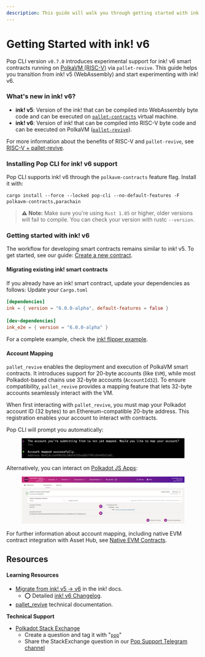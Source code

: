 ```yaml
---
description: This guide will walk you through getting started with ink! v6.
---
```


# Getting Started with ink! v6

Pop CLI version `v0.7.0` introduces experimental support for ink! v6 smart contracts running on [PolkaVM (RISC-V)](https://github.com/paritytech/polkavm) via `pallet-revive`. This guide helps you transition from ink! v5 (WebAssembly) and start experimenting with ink! v6.

### What's new in ink! v6?
- **ink! v5**: Version of the ink! that can be compiled into WebAssembly byte code and can be executed on [`pallet-contracts`](https://github.com/paritytech/polkadot-sdk/tree/master/substrate/frame/contracts) virtual machine.
- **ink! v6**: Version of ink! that can be compiled into RISC-V byte code and can be executed on PolkaVM ([`pallet-revive`](https://github.com/paritytech/polkadot-sdk/tree/master/substrate/frame/revive)).

For more information about the benefits of RISC-V and `pallet-revive`, see [RISC-V + pallet-revive](https://use.ink/6.x/current-state#-risc-v--pallet-revive-2025).

### Installing Pop CLI for ink! v6 support

Pop CLI supports ink! v6 through the `polkavm-contracts` feature flag. Install it with:

```
cargo install --force --locked pop-cli --no-default-features -F polkavm-contracts,parachain
```

> **⚠️ Note:** Make sure you're using `Rust 1.85` or higher, older versions will fail to compile. You can check your version with rustc `--version`.

### Getting started with ink! v6

The workflow for developing smart contracts remains similar to ink! v5. To get started, see our guide:
[Create a new contract](./create-a-new-contract.md).


#### Migrating existing ink! smart contracts
If you already have an ink! smart contract, update your dependencies as follows:
Update your `Cargo.toml`

```toml
[dependencies]
ink = { version = "6.0.0-alpha", default-features = false }

[dev-dependencies]
ink_e2e = { version = "6.0.0-alpha" }
```

For a complete example, check the [ink! flipper example](https://github.com/use-ink/ink-examples/tree/v6.x/flipper).

#### Account Mapping
`pallet_revive` enables the deployment and execution of PolkaVM smart contracts. It introduces support for 20-byte accounts (like `EVM`), while most Polkadot-based chains use 32-byte accounts (`AccountId32`). To ensure compatibility, `pallet_revive` provides a mapping feature that lets 32-byte accounts seamlessly interact with the VM.

When first interacting with `pallet_revive`, you must map your Polkadot account ID (32 bytes) to an Ethereum-compatible 20-byte address. This registration enables your account to interact with contracts.

Pop CLI will prompt you automatically:

<figure><img src="../.gitbook/assets/map_account_prompt.png" alt="Map Account Pop CLI"><figcaption></figcaption></figure>

Alternatively, you can interact on [Polkadot JS Apps](https://polkadot.js.org/apps/#/explorer):
<figure><img src="../.gitbook/assets/map_account_polkadot_ui.png" alt="Map Account Polkadot UI"><figcaption></figcaption></figure>

For further information about account mapping, including native EVM contract integration with Asset Hub, see [Native EVM Contracts](https://docs.polkadot.com/develop/smart-contracts/evm/native-evm-contracts/).

## Resources

#### Learning Resources

* [Migrate from ink! v5 → v6](https://use.ink/6.x/faq/migrating-from-ink-5-to-6) in the ink! docs.
    * ⭕ Detailed [ink! v6 Changelog](https://github.com/use-ink/ink/blob/master/CHANGELOG.md#version-600).
* [pallet_revive](https://paritytech.github.io/polkadot-sdk/master/pallet_revive/index.html) technical documentation.


**Technical Support**

* [Polkadot Stack Exchange](https://polkadot.stackexchange.com/)
    * Create a question and tag it with "[`pop`](https://substrate.stackexchange.com/tags/pop/info)"
    * Share the StackExchange question in our [Pop Support Telegram channel](https://t.me/pop\_support)